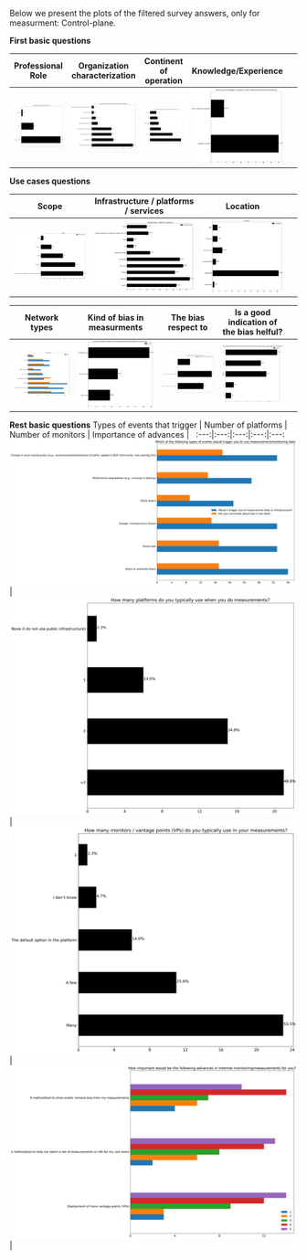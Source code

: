 Below we present the plots of the filtered survey answers, only for measurment: Control-plane.

**First basic questions**

Professional Role | Organization characterization | Continent of operation | Knowledge/Experience | &nbsp;
:---:|:---:|:---:|:---:|:---:
![](./fig_survey_only_CP_fig0.png?raw=true)|![](./fig_survey_only_CP_fig1.png?raw=true)|![](./fig_survey_only_CP_fig2.png?raw=true)|![](./fig_survey_only_CP_fig3.png?raw=true)|&nbsp;

**Use cases questions**

Scope | Infrastructure / platforms / services | Location | &nbsp;
:---:|:---:|:---:|:---:
![](./fig_survey_only_CP_fig5.png?raw=true)|![](./fig_survey_only_CP_fig6.png?raw=true)|![](./fig_survey_only_CP_fig7.png?raw=true)|&nbsp;

Network types | Kind of bias in measurments | The bias respect to | Is a good indication of the bias helful? | &nbsp;
:---:|:---:|:---:|:---:|:---:
![](./fig_survey_only_CP_fig8.png?raw=true)|![](./fig_survey_only_CP_fig9.png?raw=true)|![](./fig_survey_only_CP_fig10.png?raw=true)|![](./fig_survey_only_CP_fig11.png?raw=true)|&nbsp;

**Rest basic questions**
Types of events that trigger | Number of platforms | Number of monitors | Importance of advances | &nbsp;
:---:|:---:|:---:|:---:|:---:
![](./fig_survey_only_CP_fig12.png?raw=true)|![](./fig_survey_only_CP_fig13.png?raw=true)|![](./fig_survey_only_CP_fig14.png?raw=true)|![](./fig_survey_only_CP_fig15.png?raw=true)|&nbsp;

